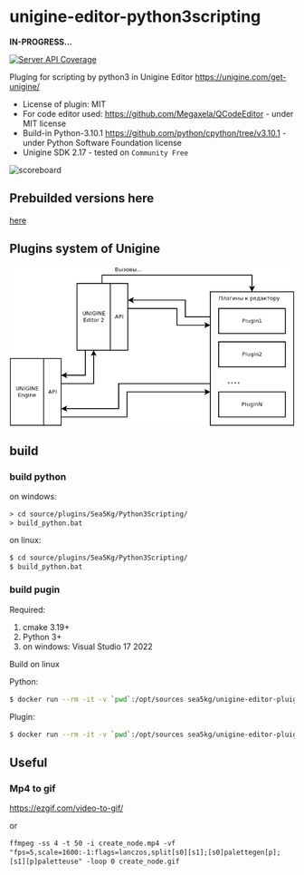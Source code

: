 # unigine-editor-python3scripting

**IN-PROGRESS...**

[![Server API Coverage](https://img.shields.io/badge/Unigine-2.17-yellow.svg)](https://developer.unigine.com/en/docs/2.17/)

Pluging for scripting by python3 in Unigine Editor https://unigine.com/get-unigine/

* License of plugin: MIT
* For code editor used: https://github.com/Megaxela/QCodeEditor - under MIT license
* Build-in Python-3.10.1 https://github.com/python/cpython/tree/v3.10.1 - under Python Software Foundation license
* Unigine SDK 2.17 - tested on `Community Free`

![scoreboard](preview.gif)

## Prebuilded versions here

[here](https://sea-kg.com/files/unigine-plugins/UnigineEditorPlugin_Python3Scripting/v2.17/)

## Plugins system of Unigine

![schema0](docs/plugins/Sea5kg/Python3Scripting/schema0.png)


## build

### build python

on windows:
```
> cd source/plugins/Sea5Kg/Python3Scripting/
> build_python.bat
```

on linux:
```
$ cd source/plugins/Sea5Kg/Python3Scripting/
$ build_python.bat
```

### build pugin

Required:
1. cmake 3.19+
2. Python 3+
3. on windows: Visual Studio 17 2022



Build on linux

Python:
```sh
$ docker run --rm -it -v `pwd`:/opt/sources sea5kg/unigine-editor-pluigns:v2.17 bash -c "cd source/plugins/Sea5kg/Python3Scripting && ./build_python.sh"
```

Plugin:
```sh
$ docker run --rm -it -v `pwd`:/opt/sources sea5kg/unigine-editor-pluigns:v2.17 ./build_plugin.py
```


## Useful

### Mp4 to gif

https://ezgif.com/video-to-gif/

or

```
ffmpeg -ss 4 -t 50 -i create_node.mp4 -vf "fps=5,scale=1600:-1:flags=lanczos,split[s0][s1];[s0]palettegen[p];[s1][p]paletteuse" -loop 0 create_node.gif
```


